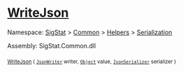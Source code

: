 # [WriteJson](./RectangleFConverter-100664060.md)

Namespace: [SigStat]() > [Common](./../../../README.md) > [Helpers](./../../README.md) > [Serialization](./../README.md)

Assembly: SigStat.Common.dll

<sub>[WriteJson](./RectangleFConverter-100664060.md) ( [`JsonWriter`](./RectangleFConverter-100664060.md) writer, [`Object`](https://docs.microsoft.com/en-us/dotnet/api/System.Object) value, [`JsonSerializer`](./RectangleFConverter-100664060.md) serializer )</sub>&nbsp;&nbsp;&nbsp;&nbsp;&nbsp;&nbsp;&nbsp;&nbsp;&nbsp;<sub></sub>
